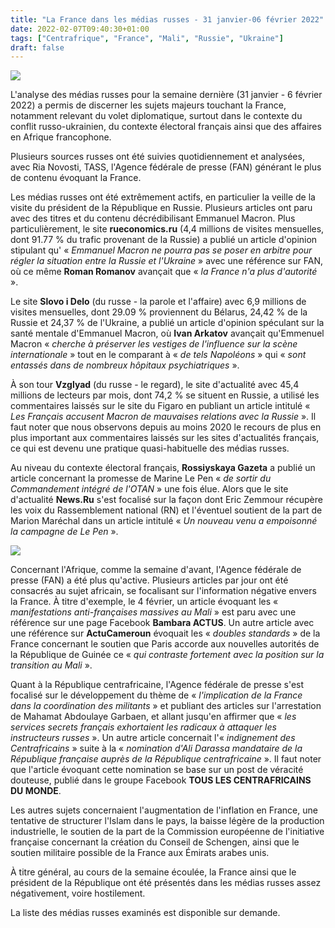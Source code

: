 ```yaml
---
title: "La France dans les médias russes - 31 janvier-06 février 2022"
date: 2022-02-07T09:40:30+01:00
tags: ["Centrafrique", "France", "Mali", "Russie", "Ukraine"]
draft: false
---
```


![](/images/arkatov_sur_macron_slovoidelo.jpg)

L'analyse des médias russes pour la semaine dernière (31 janvier - 6 février 2022) a permis de discerner les sujets majeurs touchant la France, notamment relevant du volet diplomatique, surtout dans le contexte du conflit russo-ukrainien, du contexte électoral français ainsi que des affaires en Afrique francophone.

Plusieurs sources russes ont été suivies quotidiennement et analysées, avec Ria Novosti, TASS, l'Agence fédérale de presse (FAN) générant le plus de contenu évoquant la France.

Les médias russes ont été extrêmement actifs, en particulier la veille de la visite du président de la République en Russie. Plusieurs articles ont paru avec des titres et du contenu décrédibilisant Emmanuel Macron. Plus particulièrement, le site **rueconomics.ru** (4,4 millions de visites mensuelles, dont 91.77 % du trafic provenant de la Russie) a publié un article d'opinion stipulant qu' « *Emmanuel Macron ne pourra pas se poser en arbitre pour régler la situation entre la Russie et l'Ukraine* » avec une référence sur FAN, où ce même **Roman Romanov** avançait que « *la France n'a plus d'autorité* ».

Le site **Slovo i Delo** (du russe - la parole et l'affaire) avec 6,9 millions de visites mensuelles, dont 29.09 % proviennent du Bélarus, 24,42 % de la Russie et 24,37 % de l'Ukraine, a publié un article d'opinion spéculant sur la santé mentale d'Emmanuel Macron, où **Ivan Arkatov** avançait qu'Emmenuel Macron « *cherche à préserver les vestiges de l'influence sur la scène internationale* » tout en le comparant à « *de tels Napoléons* » qui « *sont entassés dans de nombreux hôpitaux psychiatriques* ».

À son tour **Vzglyad** (du russe - le regard), le site d'actualité avec 45,4 millions de lecteurs par mois, dont 74,2 % se situent en Russie, a utilisé les commentaires laissés sur le site du Figaro en publiant un article intitulé « *Les Français accusent Macron de mauvaises relations avec la Russie* ». Il faut noter que nous observons depuis au moins 2020 le recours de plus en plus important aux commentaires laissés sur les sites d'actualités français, ce qui est devenu une pratique quasi-habituelle des médias russes.

Au niveau du contexte électoral français, **Rossiyskaya Gazeta** a publié un article concernant la promesse de Marine Le Pen « *de sortir du Commandement intégré de l'OTAN* » une fois élue. Alors que le site d'actualité **News.Ru** s'est focalisé sur la façon dont Eric Zemmour récupère les voix du Rassemblement national (RN) et l'éventuel soutient de la part de Marion Maréchal dans un article intitulé « *Un nouveau venu a empoisonné la campagne de Le Pen* ».

![](/images/manifestation_antifrancaise_mali_riafan.jpg)

Concernant l'Afrique, comme la semaine d'avant, l'Agence fédérale de presse (FAN) a été plus qu'active. Plusieurs articles par jour ont été consacrés au sujet africain, se focalisant sur l'information négative envers la France. À titre d'exemple, le 4 février, un article évoquant les « *manifestations anti-françaises massives au Mali* » est paru avec une référence sur une page Facebook **Bambara ACTUS**. Un autre article avec une référence sur **ActuCameroun** évoquait les « *doubles standards* » de la France concernant le soutien que Paris accorde aux nouvelles autorités de la République de Guinée ce « *qui contraste fortement avec la position sur la transition au Mali* ».

Quant à la République centrafricaine, l'Agence fédérale de presse s'est focalisé sur le développement du thème de « *l'implication de la France dans la coordination des militants* » et publiant des articles sur l'arrestation de Mahamat Abdoulaye Garbaen, et allant jusqu'en affirmer que « *les services secrets français exhortaient les radicaux à attaquer les instructeurs russes* ». Un autre article concernait l'« *indignement des Centrafricains* » suite à la « *nomination d'Ali Darassa mandataire de la République française auprès de la République centrafricaine* ». Il faut noter que l'article évoquant cette nomination se base sur un post de véracité douteuse, publié dans le groupe Facebook **TOUS LES CENTRAFRICAINS DU MONDE**.

Les autres sujets concernaient l'augmentation de l'inflation en France, une tentative de structurer l'Islam dans le pays, la baisse légère de la production industrielle, le soutien de la part de la Commission européenne de l'initiative française concernant la création du Conseil de Schengen, ainsi que le soutien militaire possible de la France aux Émirats arabes unis.

À titre général, au cours de la semaine écoulée, la France ainsi que le président de la République ont été présentés dans les médias russes assez négativement, voire hostilement.

La liste des médias russes examinés est disponible sur demande.